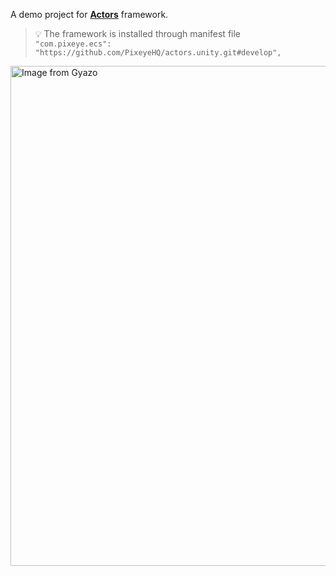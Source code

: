 A demo project for [**Actors**](https://github.com/PixeyeHQ/actors.unity) framework.

> 💡 The framework is installed through manifest file   
> ```"com.pixeye.ecs": "https://github.com/PixeyeHQ/actors.unity.git#develop",```

<a href="https://gyazo.com/c1e720f5a3902c5d3f8a6d02ad7be37e"><img src="https://i.gyazo.com/c1e720f5a3902c5d3f8a6d02ad7be37e.gif" alt="Image from Gyazo" width="800"/></a>

